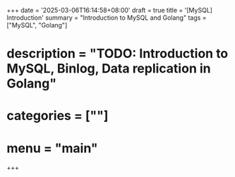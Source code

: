 +++
date = '2025-03-06T16:14:58+08:00'
draft = true
title = '[MySQL] Introduction'
summary = "Introduction to MySQL and Golang"
tags = ["MySQL", "Golang"]
# description = "TODO: Introduction to MySQL, Binlog, Data replication in Golang"
# categories = [""]
# menu = "main"
+++
